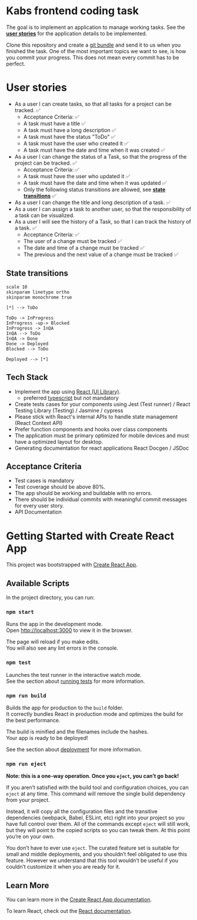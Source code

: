 # Kabs frontend coding task
The goal is to implement an application to manage working tasks. See the __[user stories](#user-stories)__ for the application details to be implemented.

Clone this repository and create a [git bundle](https://git-scm.com/docs/git-bundle) and send it to us when you finished the task. One of the most important topics we want to see, is how you commit your progress. This does not mean every commit has to be perfect.

# User stories
* As a user I can create tasks, so that all tasks for a project can be tracked. ✅
  * Acceptance Criteria: ✅
  * A task must have a title ✅
  * A task must have a long description ✅
  * A task must have the status "ToDo" ✅
  * A task must have the user who created it ✅
  * A task must have the date and time when it was created ✅
* As a user I can change the status of a Task, so that the progress of the project can be tracked. ✅
  * Acceptance Criteria: ✅
  * A task must have the user who updated it ✅
  * A task must have the date and time when it was updated ✅
  * Only the following status transitions are allowed, see __[state transitions](#state-transitions)__ ✅
* As a user I can change the title and long description of a task. ✅
* As a user I can assign a task to another user, so that the responsibility of a task can be visualized.
* As a user I will see the history of a Task, so that I can track the history of a task. ✅
  * Acceptance Criteria: ✅
  * The user of a change must be tracked ✅
  * The date and time of a change must be tracked ✅
  * The previous and the next value of a change must be tracked ✅

## State transitions
```plantuml
scale 10
skinparam linetype ortho
skinparam monochrome true

[*] --> ToDo

ToDo -> InProgress
InProgress -up-> Blocked
InProgress -> InQA
InQA --> ToDo
InQA -> Done
Done -> Deployed
Blocked --> ToDo

Deployed --> [*]
```

## Tech Stack
* Implement the app using [React (UI Library)](https://reactjs.org/).
  * preferred [typescript](https://www.typescriptlang.org/) but not mandatory
* Create tests cases for your components using Jest (Test runner) / React Testing Library (Testing) / Jasmine / cypress
* Please stick with React's internal APIs to handle state management (React Context API)
* Prefer function components and hooks over class components
* The application must be primary optimized for mobile devices and must have a optimized layout for desktop.
* Generating documentation for react applications React Docgen / JSDoc

## Acceptance Criteria
* Test cases is mandatory
* Test coverage should be above 80%.
* The app should be working and buildable with no errors.
* There should be individual commits with meaningful commit messages for every user story.
* API Documentation




# Getting Started with Create React App

This project was bootstrapped with [Create React App](https://github.com/facebook/create-react-app).

## Available Scripts

In the project directory, you can run:

### `npm start`

Runs the app in the development mode.\
Open [http://localhost:3000](http://localhost:3000) to view it in the browser.

The page will reload if you make edits.\
You will also see any lint errors in the console.

### `npm test`

Launches the test runner in the interactive watch mode.\
See the section about [running tests](https://facebook.github.io/create-react-app/docs/running-tests) for more information.

### `npm run build`

Builds the app for production to the `build` folder.\
It correctly bundles React in production mode and optimizes the build for the best performance.

The build is minified and the filenames include the hashes.\
Your app is ready to be deployed!

See the section about [deployment](https://facebook.github.io/create-react-app/docs/deployment) for more information.

### `npm run eject`

**Note: this is a one-way operation. Once you `eject`, you can’t go back!**

If you aren’t satisfied with the build tool and configuration choices, you can `eject` at any time. This command will remove the single build dependency from your project.

Instead, it will copy all the configuration files and the transitive dependencies (webpack, Babel, ESLint, etc) right into your project so you have full control over them. All of the commands except `eject` will still work, but they will point to the copied scripts so you can tweak them. At this point you’re on your own.

You don’t have to ever use `eject`. The curated feature set is suitable for small and middle deployments, and you shouldn’t feel obligated to use this feature. However we understand that this tool wouldn’t be useful if you couldn’t customize it when you are ready for it.

## Learn More

You can learn more in the [Create React App documentation](https://facebook.github.io/create-react-app/docs/getting-started).

To learn React, check out the [React documentation](https://reactjs.org/).
